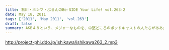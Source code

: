 ```yaml
---
title: 石川・ホンマ・ぶるんのBe-SIDE Your Life! vol.263-2
date: May 18, 2011
tags: ['2011', 'May 2011', 'vol.263']
draft: false
summary: AKB４８という、メジャーなものを、中堅どころのポッドキャストの人たちがああだこうだと語る・・・なんなんだろうか・・・いやはや。NAMAE
---
```


http://project-phi.ddo.jp/ishikawa/ishikawa263_2.mp3
